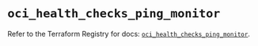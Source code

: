 # `oci_health_checks_ping_monitor`

Refer to the Terraform Registry for docs: [`oci_health_checks_ping_monitor`](https://registry.terraform.io/providers/hashicorp/oci/7.19.0/docs/resources/health_checks_ping_monitor).
